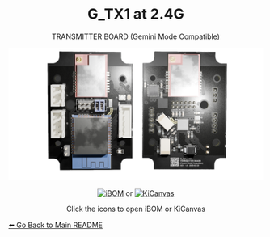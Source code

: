 
<div align="center">

# G_TX1 at 2.4G

TRANSMITTER BOARD
(Gemini Mode Compatible)

</div>

![Board Preview](GTX.png)
<p align="center"><a href="https://paschalis.github.io/UAV-TelemetryLink/ibom/G_TX1_2.4G.html"><img src="https://camo.githubusercontent.com/bc5c83fb1cac5664c9e3bec8b7156b34375e57d408f5e6c0be80c819796e657b/68747470733a2f2f692e696d6775722e636f6d2f6a73346b444f6e2e706e67" alt="iBOM" width="125"/></a> or <a href="https://kicanvas.org/?github=https%3A%2F%2Fgithub.com%2FPaschalis%2FUAV-TelemetryLink%2Ftree%2Fmain%2FReceivers%2520and%2520Transmitters%2FTransmitters%2FGemini%2520Mode%2520%28Single%2520Band%29%2FG_TX1"><img src="https://kicanvas.org/images/kicanvas.png" alt="KiCanvas" width="125"/></a></p>  <p align="center">Click the icons to open iBOM or KiCanvas</p> 

[⬅️ Go Back to Main README](https://github.com/Paschalis/UAV-TelemetryLink)
